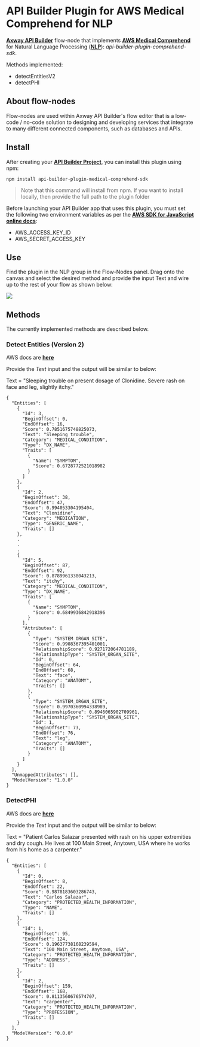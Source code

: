 # API Builder Plugin for AWS Medical Comprehend for NLP

[**Axway API Builder**](https://docs.axway.com/bundle/API_Builder_4x_allOS_en/page/api_builder.html) flow-node that implements [**AWS Medical Comprehend**](https://docs.aws.amazon.com/comprehend/latest/dg/comprehend-med.html) for Natural Language Processing ([**NLP**](https://en.wikipedia.org/wiki/Natural_language_processing)): *api-builder-plugin-comprehend-sdk*.

Methods implemented:

* detectEntitiesV2
* detectPHI

## About flow-nodes

Flow-nodes are used within Axway API Builder's flow editor that is a low-code / no-code solution to designing and developing services
that integrate to many different connected components, such as databases and APIs.

## Install

After creating your [**API Builder Project**](https://docs.axway.com/bundle/API_Builder_4x_allOS_en/page/api_builder_getting_started_guide.html), you can install this plugin using npm:

```
npm install api-builder-plugin-medical-comprehend-sdk
```

> Note that this command will install from npm. If you want to install locally, then provide the full path to the plugin folder

Before launching your API Builder app that uses this plugin, you must set the following two environment variables as per the [**AWS SDK for JavaScript online docs**](https://docs.aws.amazon.com/sdk-for-javascript/v2/developer-guide/loading-node-credentials-environment.html):

* AWS_ACCESS_KEY_ID
* AWS_SECRET_ACCESS_KEY

## Use

Find the plugin in the NLP group in the Flow-Nodes panel. Drag onto the canvas and select the desired method and provide the input Text and wire up to the rest of your flow as shown below:

![](https://i.imgur.com/Y2k3ZSf.png)

## Methods

The currently implemented methods are described below.

### Detect Entities (Version 2)

AWS docs are [**here**](https://docs.aws.amazon.com/comprehend/latest/dg/API_medical_DetectEntitiesV2.html)

Provide the *Text* input and the output will be similar to below:

Text = "Sleeping trouble on present dosage of Clonidine. Severe rash on face and leg, slightly itchy."

```
{
  "Entities": [
    {
      "Id": 3,
      "BeginOffset": 0,
      "EndOffset": 16,
      "Score": 0.7851675748825073,
      "Text": "Sleeping trouble",
      "Category": "MEDICAL_CONDITION",
      "Type": "DX_NAME",
      "Traits": [
        {
          "Name": "SYMPTOM",
          "Score": 0.6728772521018982
        }
      ]
    },
    {
      "Id": 2,
      "BeginOffset": 38,
      "EndOffset": 47,
      "Score": 0.994053304195404,
      "Text": "Clonidine",
      "Category": "MEDICATION",
      "Type": "GENERIC_NAME",
      "Traits": []
    },
    .
    .
    .
    {
      "Id": 5,
      "BeginOffset": 87,
      "EndOffset": 92,
      "Score": 0.8789961338043213,
      "Text": "itchy",
      "Category": "MEDICAL_CONDITION",
      "Type": "DX_NAME",
      "Traits": [
        {
          "Name": "SYMPTOM",
          "Score": 0.6849936842918396
        }
      ],
      "Attributes": [
        {
          "Type": "SYSTEM_ORGAN_SITE",
          "Score": 0.9908367395401001,
          "RelationshipScore": 0.927172064781189,
          "RelationshipType": "SYSTEM_ORGAN_SITE",
          "Id": 0,
          "BeginOffset": 64,
          "EndOffset": 68,
          "Text": "face",
          "Category": "ANATOMY",
          "Traits": []
        },
        {
          "Type": "SYSTEM_ORGAN_SITE",
          "Score": 0.9970360994338989,
          "RelationshipScore": 0.8946065902709961,
          "RelationshipType": "SYSTEM_ORGAN_SITE",
          "Id": 1,
          "BeginOffset": 73,
          "EndOffset": 76,
          "Text": "leg",
          "Category": "ANATOMY",
          "Traits": []
        }
      ]
    }
  ],
  "UnmappedAttributes": [],
  "ModelVersion": "1.0.0"
}
```

### DetectPHI

AWS docs are [**here**](https://docs.aws.amazon.com/comprehend/latest/dg/API_medical_DetectPHI.html)

Provide the *Text* input and the output will be similar to below:

Text = "Patient Carlos Salazar presented with rash on his upper extremities and dry cough. He lives at 100 Main Street, Anytown, USA where he works from his home as a carpenter."

```
{
  "Entities": [
    {
      "Id": 0,
      "BeginOffset": 8,
      "EndOffset": 22,
      "Score": 0.9878183603286743,
      "Text": "Carlos Salazar",
      "Category": "PROTECTED_HEALTH_INFORMATION",
      "Type": "NAME",
      "Traits": []
    },
    {
      "Id": 1,
      "BeginOffset": 95,
      "EndOffset": 124,
      "Score": 0.19637738168239594,
      "Text": "100 Main Street, Anytown, USA",
      "Category": "PROTECTED_HEALTH_INFORMATION",
      "Type": "ADDRESS",
      "Traits": []
    },
    {
      "Id": 2,
      "BeginOffset": 159,
      "EndOffset": 168,
      "Score": 0.8113560676574707,
      "Text": "carpenter",
      "Category": "PROTECTED_HEALTH_INFORMATION",
      "Type": "PROFESSION",
      "Traits": []
    }
  ],
  "ModelVersion": "0.0.0"
}
```

